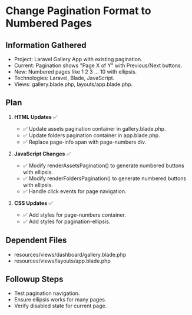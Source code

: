 # Change Pagination Format to Numbered Pages

## Information Gathered

-   Project: Laravel Gallery App with existing pagination.
-   Current: Pagination shows "Page X of Y" with Previous/Next buttons.
-   New: Numbered pages like 1 2 3 ... 10 with ellipsis.
-   Technologies: Laravel, Blade, JavaScript.
-   Views: gallery.blade.php, layouts/app.blade.php.

## Plan

1. **HTML Updates** ✅

    - ✅ Update assets pagination container in gallery.blade.php.
    - ✅ Update folders pagination container in app.blade.php.
    - ✅ Replace page-info span with page-numbers div.

2. **JavaScript Changes** ✅

    - ✅ Modify renderAssetsPagination() to generate numbered buttons with ellipsis.
    - ✅ Modify renderFoldersPagination() to generate numbered buttons with ellipsis.
    - ✅ Handle click events for page navigation.

3. **CSS Updates** ✅

    - ✅ Add styles for page-numbers container.
    - ✅ Add styles for pagination-ellipsis.

## Dependent Files

-   resources/views/dashboard/gallery.blade.php
-   resources/views/layouts/app.blade.php

## Followup Steps

-   Test pagination navigation.
-   Ensure ellipsis works for many pages.
-   Verify disabled state for current page.
